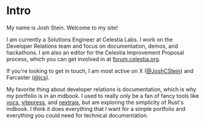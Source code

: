 # Intro

My name is Josh Stein. Welcome to my site!

I am currently a Solutions Engineer at Celestia Labs. I work on the Developer Relations team and focus on documentation, demos, and hackathons. I am also an editor for the Celestia Improvement Proposal process, which you can get involved in at [forum.celestia.org](https://forum.celestia.org).

If you're looking to get in touch, I am most active on X ([@JoshCStein](https://x.com/JoshCStein)) and Farcaster ([@jcs](https://warpcast.com/jcs)).

My favorite thing about developer relations is documentation, which is why my portfolio is in an mdbook. I used to really only be a fan of fancy tools like [vocs](https://vocs.dev), [vitepress](https://vitepress.dev), and [nextrajs](https://nextra.site), but am exploring the simplicity of Rust's mdbook. I think it does everything that I want for a simple portfolio and everything you could need for technical documentation.

<!-- ![docs](/img/docs.webp) -->